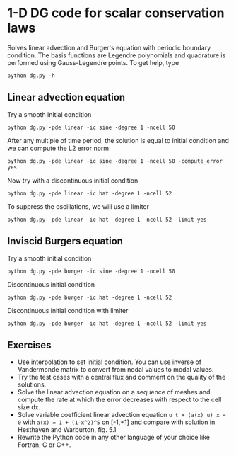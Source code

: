 # 1-D DG code for scalar conservation laws

Solves linear advection and Burger's equation with periodic boundary condition. The basis functions are Legendre polynomials and quadrature is performed using Gauss-Legendre points. To get help, type
```
python dg.py -h
```

## Linear advection equation

Try a smooth initial condition
```
python dg.py -pde linear -ic sine -degree 1 -ncell 50
```
After any multiple of time period, the solution is equal to initial condition and we can compute the L2 error norm
```
python dg.py -pde linear -ic sine -degree 1 -ncell 50 -compute_error yes
```
Now try with a discontinuous initial condition
```
python dg.py -pde linear -ic hat -degree 1 -ncell 52
```
To suppress the oscillations, we will use a limiter
```
python dg.py -pde linear -ic hat -degree 1 -ncell 52 -limit yes
```

## Inviscid Burgers equation

Try a smooth initial condition
```
python dg.py -pde burger -ic sine -degree 1 -ncell 50
```
Discontinuous initial condition
```
python dg.py -pde burger -ic hat -degree 1 -ncell 52
```
Discontinuous initial condition with limiter
```
python dg.py -pde burger -ic hat -degree 1 -ncell 52 -limit yes
```

## Exercises

* Use interpolation to set initial condition. You can use inverse of Vandermonde matrix to convert from nodal values to modal values.
* Try the test cases with a central flux and comment on the quality of the solutions.
* Solve the linear advection equation on a sequence of meshes and compute the rate at which the error decreases with respect to the cell size dx.
* Solve variable coefficient linear advection equation ```u_t + (a(x) u)_x = 0``` with ```a(x) = 1 + (1-x^2)^5``` on [-1,+1] and compare with solution in Hesthaven and Warburton, fig. 5.1
* Rewrite the Python code in any other language of your choice like Fortran, C or C++.
